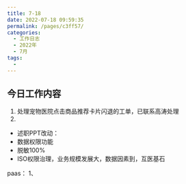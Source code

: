 ```yaml
---
title: 7-18
date: 2022-07-18 09:59:35
permalink: /pages/c3ff57/
categories:
  - 工作日志
  - 2022年
  - 7月
tags:
  - 
---
```

## 今日工作内容
1. 处理宠物医院点击商品推荐卡片闪退的工单，已联系高涛处理
2. 
- 述职PPT改动：
- 数据权限功能
- 脱敏100%
- ISO权限治理，业务规模发展大，数据因素到，互医基石


paas：
1、